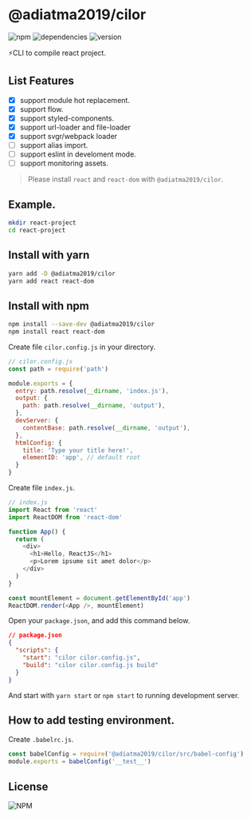 # @adiatma2019/cilor

![npm](https://img.shields.io/npm/dm/@adiatma2019/cilor)
![dependencies](https://img.shields.io/librariesio/release/npm/@adiatma2019/cilor)
![version](https://img.shields.io/npm/v/@adiatma2019/cilor)

⚡️CLI to compile react project.

## List Features

+ [x] support module hot replacement.
+ [x] support flow.
+ [x] support styled-components.
+ [x] support url-loader and file-loader
+ [x] support svgr/webpack loader
+ [ ] support alias import.
+ [ ] support eslint in develoment mode.
+ [ ] support monitoring assets.

> Please install `react` and `react-dom` with `@adiatma2019/cilor`.

## Example.

```bash
mkdir react-project
cd react-project
```

## Install with yarn
```bash
yarn add -D @adiatma2019/cilor
yarn add react react-dom
```
## Install with npm

```bash
npm install --save-dev @adiatma2019/cilor
npm install react react-dom
```

Create file `cilor.config.js` in your directory.

```js
// cilor.config.js
const path = require('path')

module.exports = {
  entry: path.resolve(__dirname, 'index.js'),
  output: {
    path: path.resolve(__dirname, 'output'),
  },
  devServer: {
    contentBase: path.resolve(__dirname, 'output'),
  },
  htmlConfig: {
    title: 'Type your title here!',
    elementID: 'app', // default root
  }
}
```

Create file `index.js`.

```js
// index.js
import React from 'react'
import ReactDOM from 'react-dom'

function App() {
  return (
    <div>
      <h1>Hello, ReactJS</h1>
      <p>Lorem ipsume sit amet dolor</p>
    </div>
  )
}

const mountElement = document.getElementById('app')
ReactDOM.render(<App />, mountElement)
```

Open your `package.json`, and add this command below.
```json
// package.json
{
  "scripts": {
    "start": "cilor cilor.config.js",
    "build": "cilor cilor.config.js build"
  }
}
```

And start with `yarn start` or `npm start` to running development server.

## How to add testing environment.
Create `.babelrc.js`.
```js
const babelConfig = require('@adiatma2019/cilor/src/babel-config')
module.exports = babelConfig('__test__')
```

## License

![NPM](https://img.shields.io/npm/l/@adiatma2019/cilor)
